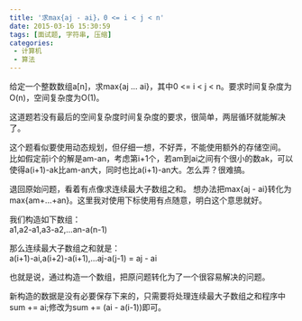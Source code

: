 ```yaml
---
title: '求max{aj - ai}，0 <= i < j < n'
date: 2015-03-16 15:30:59
tags: [面试题, 字符串, 压缩]
categories:
 - 计算机
 - 算法
---
```

给定一个整数数组a[n]，求max{aj ... ai}，其中0 <= i < j < n。要求时间复杂度为O(n)，空间复杂度为O(1)。

这道题若没有最后的空间复杂度时间复杂度的要求，很简单，两层循环就能解决了。

这个题看似要使用动态规划，但仔细一想，不好弄，不能使用额外的存储空间。  
比如假定前i个的解是am-an，考虑第i+1个，若am到ai之间有个很小的数ak，可以使得a(i+1)-ak比am-an大，同时也比a(i+1)-an大。怎么弄？很难搞。

退回原始问题，看着有点像求连续最大子数组之和。
想办法把max{aj - ai}转化为max{am+...+an}。这里我对使用下标使用有点随意，明白这个意思就好。

我们构造如下数组：  
a1,a2-a1,a3-a2,...an-a(n-1)

那么连续最大子数组之和就是：  
a(i+1)-ai,a(i+2)-a(i+1),...aj-a(j-1) = aj - ai

也就是说，通过构造一个数组，把原问题转化为了一个很容易解决的问题。

新构造的数据是没有必要保存下来的，只需要将处理连续最大子数组之和程序中sum += ai;修改为sum += (ai - a(i-1))即可。
